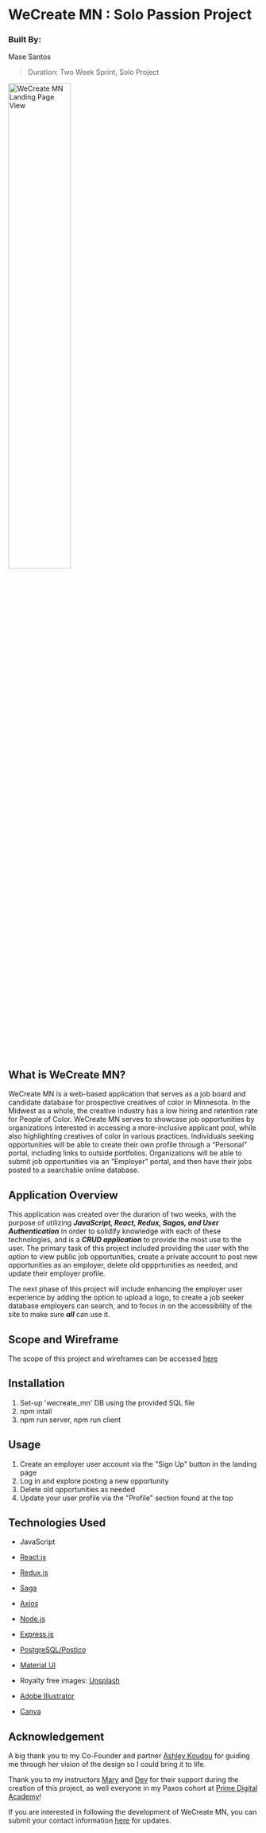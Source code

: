# WeCreate MN : Solo Passion Project

### Built By:
Mase Santos
>Duration: Two Week Sprint, Solo Project

<img src="images/Landing_Page_View_WeCreate_MN-01.png" alt="WeCreate MN Landing Page View" width="50%" />

## What is WeCreate MN?
WeCreate MN is a web-based application that serves as a job board and candidate database for prospective creatives of color in Minnesota. In the Midwest as a whole, the creative industry has a low hiring and retention rate for People of Color. WeCreate MN serves to showcase job opportunities by organizations interested in accessing a more-inclusive applicant pool, while also highlighting creatives of color in various practices. Individuals seeking opportunities will be able to create their own profile through a “Personal” portal, including links to outside portfolios. Organizations will be able to submit job opportunities via an “Employer” portal, and then have their jobs posted to a searchable online database.

## Application Overview

This application was created over the duration of two weeks, with the purpose of utilizing ***JavaScript, React, Redux, Sagas, and User Authentication*** in order to solidify knowledge with each of these technologies, and is a ***CRUD application*** to provide the most use to the user. The primary task of this project included providing the user with the option to view public job opportunities, create a private account to post new opportunities as an employer, delete old oppprtunities as needed, and update their employer profile. 

The next phase of this project will include enhancing the employer user experience by adding the option to upload a logo, to create a job seeker database employers can search, and to focus in on the accessibility of the site to make sure ***all*** can use it.

## Scope and Wireframe

The scope of this project and wireframes can be accessed [here](https://docs.google.com/document/u/1/d/e/2PACX-1vR0iafFcsc668VuVEz3PXhJhQS-_b8LumMSDESe3XMtGeDtyoudlNWe7PGCXrVBrEdRyG9wuNT0u2lU/pub)

## Installation

1. Set-up 'wecreate_mn' DB using the provided SQL file
2. npm intall  
3. npm run server, npm run client

## Usage

1. Create an employer user account via the "Sign Up" button in the landing page
2. Log in and explore posting a new opportunity
3. Delete old opportunities as needed
4. Update your user profile via the "Profile" section found at the top

## Technologies Used

- JavaScript
- [React.js](https://reactjs.org/)
- [Redux.js](https://redux.js.org/)
- [Saga](https://redux-saga.js.org/)
- [Axios](https://www.npmjs.com/package/axios)
- [Node.js](https://nodejs.org/en/) 
- [Express.js](https://expressjs.com/)
- [PostgreSQL/Postico](https://www.postgresql.org/)
- [Material UI](https://material-ui.com/)

- Royalty free images: [Unsplash](https://unsplash.com/)
- [Adobe Illustrator](https://www.adobe.com/products/illustrator.html?sdid=KKQML&mv=search&ef_id=EAIaIQobChMIz9W0qumn6wIVRL7ACh3AeQzIEAAYASAAEgL69vD_BwE:G:s&s_kwcid=AL!3085!3!442365417815!e!!g!!adobe%20illustrator&gclid=EAIaIQobChMIz9W0qumn6wIVRL7ACh3AeQzIEAAYASAAEgL69vD_BwE)
- [Canva](https://www.canva.com/)

## Acknowledgement
A big thank you to my Co-Founder and partner [Ashley Koudou](https://www.linkedin.com/in/ashley-koudou-35b32b104/) for guiding me through her vision of the design so I could bring it to life.

Thank you to my instructors [Mary](https://github.com/mbMosman) and [Dev](https://github.com/devjanaprime) for their support during the creation of this project, as well everyone in my Paxos cohort at [Prime Digital Academy](www.primeacademy.io)! 

If you are interested in following the development of WeCreate MN, you can submit your contact information [here](https://forms.gle/GHPFjcvUauPSgg9a7) for updates.